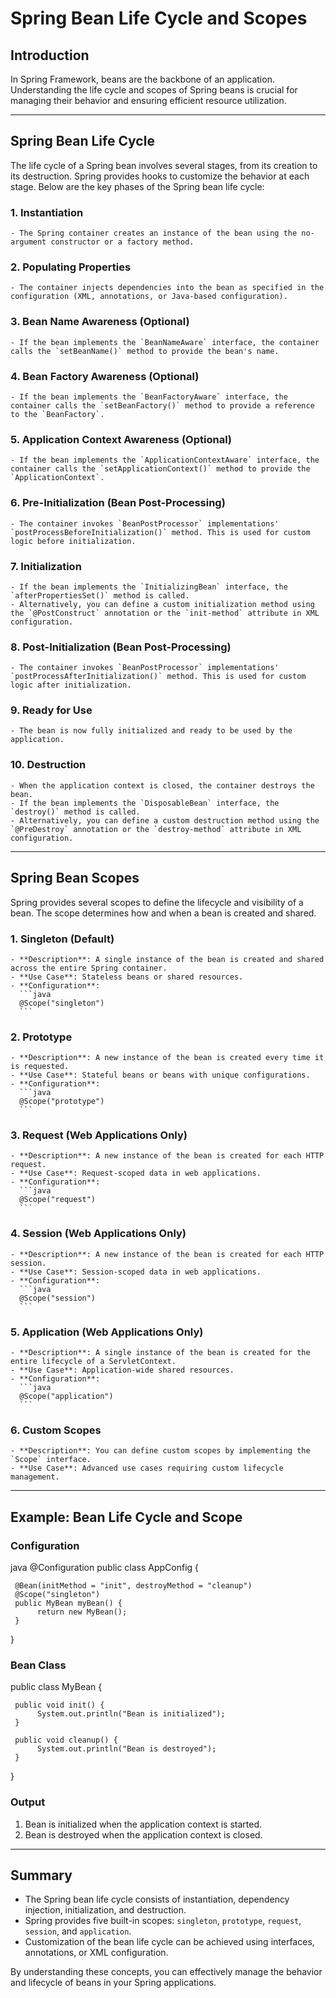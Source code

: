# Spring Bean Life Cycle and Scopes

## Introduction

In Spring Framework, beans are the backbone of an application. Understanding the life cycle and scopes of Spring beans is crucial for managing their behavior and ensuring efficient resource utilization.

---

## Spring Bean Life Cycle

The life cycle of a Spring bean involves several stages, from its creation to its destruction. Spring provides hooks to customize the behavior at each stage. Below are the key phases of the Spring bean life cycle:

### 1. **Instantiation**

    - The Spring container creates an instance of the bean using the no-argument constructor or a factory method.

### 2. **Populating Properties**

    - The container injects dependencies into the bean as specified in the configuration (XML, annotations, or Java-based configuration).

### 3. **Bean Name Awareness (Optional)**

    - If the bean implements the `BeanNameAware` interface, the container calls the `setBeanName()` method to provide the bean's name.

### 4. **Bean Factory Awareness (Optional)**

    - If the bean implements the `BeanFactoryAware` interface, the container calls the `setBeanFactory()` method to provide a reference to the `BeanFactory`.

### 5. **Application Context Awareness (Optional)**

    - If the bean implements the `ApplicationContextAware` interface, the container calls the `setApplicationContext()` method to provide the `ApplicationContext`.

### 6. **Pre-Initialization (Bean Post-Processing)**

    - The container invokes `BeanPostProcessor` implementations' `postProcessBeforeInitialization()` method. This is used for custom logic before initialization.

### 7. **Initialization**

    - If the bean implements the `InitializingBean` interface, the `afterPropertiesSet()` method is called.
    - Alternatively, you can define a custom initialization method using the `@PostConstruct` annotation or the `init-method` attribute in XML configuration.

### 8. **Post-Initialization (Bean Post-Processing)**

    - The container invokes `BeanPostProcessor` implementations' `postProcessAfterInitialization()` method. This is used for custom logic after initialization.

### 9. **Ready for Use**

    - The bean is now fully initialized and ready to be used by the application.

### 10. **Destruction**

    - When the application context is closed, the container destroys the bean.
    - If the bean implements the `DisposableBean` interface, the `destroy()` method is called.
    - Alternatively, you can define a custom destruction method using the `@PreDestroy` annotation or the `destroy-method` attribute in XML configuration.

---

## Spring Bean Scopes

Spring provides several scopes to define the lifecycle and visibility of a bean. The scope determines how and when a bean is created and shared.

### 1. **Singleton (Default)**

    - **Description**: A single instance of the bean is created and shared across the entire Spring container.
    - **Use Case**: Stateless beans or shared resources.
    - **Configuration**:
      ```java
      @Scope("singleton")
      ```

### 2. **Prototype**

    - **Description**: A new instance of the bean is created every time it is requested.
    - **Use Case**: Stateful beans or beans with unique configurations.
    - **Configuration**:
      ```java
      @Scope("prototype")
      ```

### 3. **Request (Web Applications Only)**

    - **Description**: A new instance of the bean is created for each HTTP request.
    - **Use Case**: Request-scoped data in web applications.
    - **Configuration**:
      ```java
      @Scope("request")
      ```

### 4. **Session (Web Applications Only)**

    - **Description**: A new instance of the bean is created for each HTTP session.
    - **Use Case**: Session-scoped data in web applications.
    - **Configuration**:
      ```java
      @Scope("session")
      ```

### 5. **Application (Web Applications Only)**

    - **Description**: A single instance of the bean is created for the entire lifecycle of a ServletContext.
    - **Use Case**: Application-wide shared resources.
    - **Configuration**:
      ```java
      @Scope("application")
      ```

### 6. **Custom Scopes**

    - **Description**: You can define custom scopes by implementing the `Scope` interface.
    - **Use Case**: Advanced use cases requiring custom lifecycle management.

---

## Example: Bean Life Cycle and Scope

### Configuration

java
@Configuration
public class AppConfig {

     @Bean(initMethod = "init", destroyMethod = "cleanup")
     @Scope("singleton")
     public MyBean myBean() {
          return new MyBean();
     }
}

### Bean Class

public class MyBean {

     public void init() {
          System.out.println("Bean is initialized");
     }

     public void cleanup() {
          System.out.println("Bean is destroyed");
     }
}

### Output

1. Bean is initialized when the application context is started.
2. Bean is destroyed when the application context is closed.

---

## Summary

- The Spring bean life cycle consists of instantiation, dependency injection, initialization, and destruction.
- Spring provides five built-in scopes: `singleton`, `prototype`, `request`, `session`, and `application`.
- Customization of the bean life cycle can be achieved using interfaces, annotations, or XML configuration.

By understanding these concepts, you can effectively manage the behavior and lifecycle of beans in your Spring applications.
